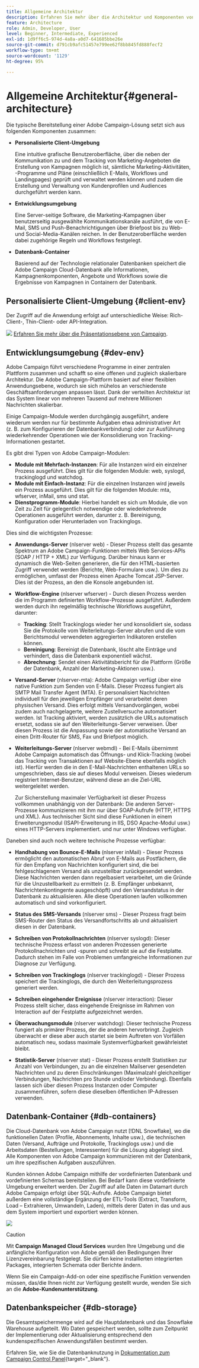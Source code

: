 ```yaml
---
title: Allgemeine Architektur
description: Erfahren Sie mehr über die Architektur und Komponenten von Adobe Campaign. Erfahren Sie mehr über die Personalisierung Ihrer Client-Konsole und -Umgebung.
feature: Architecture
role: Admin, Developer, User
level: Beginner, Intermediate, Experienced
exl-id: 1d9ff6c5-974d-4a8a-a0d7-641685bbe26e
source-git-commit: d791cb9afc51457e799ee62f8bb845fd888fecf2
workflow-type: tm+mt
source-wordcount: '1129'
ht-degree: 95%

---
```


# Allgemeine Architektur{#general-architecture}

Die typische Bereitstellung einer Adobe Campaign-Lösung setzt sich aus folgenden Komponenten zusammen:

* **Personalisierte Client-Umgebung**

  Eine intuitive grafische Benutzeroberfläche, über die neben der Kommunikation zu und dem Tracking von Marketing-Angeboten die Erstellung von Kampagnen möglich ist, sämtliche Marketing-Aktivitäten, -Programme und Pläne (einschließlich E-Mails, Workflows und Landingpages) geprüft und verwaltet werden können und zudem die Erstellung und Verwaltung von Kundenprofilen und Audiences durchgeführt werden kann.

* **Entwicklungsumgebung**

  Eine Server-seitige Software, die Marketing-Kampagnen über benutzerseitig ausgewählte Kommunikationskanäle ausführt, die von E-Mail, SMS und Push-Benachrichtigungen über Briefpost bis zu Web- und Social-Media-Kanälen reichen. In der Benutzeroberfläche werden dabei zugehörige Regeln und Workflows festgelegt.

* **Datenbank-Container**

  Basierend auf der Technologie relationaler Datenbanken speichert die Adobe Campaign Cloud-Datenbank alle Informationen, Kampagnenkomponenten, Angebote und Workflows sowie die Ergebnisse von Kampagnen in Containern der Datenbank.

## Personalisierte Client-Umgebung {#client-env}

Der Zugriff auf die Anwendung erfolgt auf unterschiedliche Weise: Rich-Client-, Thin-Client- oder API-Integration.

![](../assets/do-not-localize/glass.png) [Erfahren Sie mehr über die Präsentationsebene von Campaign](../start/ac-components.md).

## Entwicklungsumgebung {#dev-env}

Adobe Campaign führt verschiedene Programme in einer zentralen Plattform zusammen und schafft so eine offenen und zugleich skalierbare Architektur. Die Adobe Campaign-Plattform basiert auf einer flexiblen Anwendungsebene, wodurch sie sich mühelos an verschiedenste Geschäftsanforderungen anpassen lässt. Dank der verteilten Architektur ist das System linear von mehreren Tausend auf mehrere Millionen Nachrichten skalierbar.

Einige Campaign-Module werden durchgängig ausgeführt, andere wiederum werden nur für bestimmte Aufgaben etwa administrativer Art (z. B. zum Konfigurieren der Datenbankverbindung) oder zur Ausführung wiederkehrender Operationen wie der Konsolidierung von Tracking-Informationen gestartet.

Es gibt drei Typen von Adobe Campaign-Modulen:

* **Module mit Mehrfach-Instanzen**: Für alle Instanzen wird ein einzelner Prozess ausgeführt. Dies gilt für die folgenden Module: web, syslogd, trackinglogd und watchdog.
* **Module mit Einfach-Instanz**: Für die einzelnen Instanzen wird jeweils ein Prozess ausgeführt. Dies gilt für die folgenden Module: mta, wfserver, inMail, sms und stat.
* **Dienstprogramm-Module**: Hierbei handelt es sich um Module, die von Zeit zu Zeit für gelegentlich notwendige oder wiederkehrende Operationen ausgeführt werden, darunter z. B. Bereinigung, Konfiguration oder Herunterladen von Trackinglogs.

Dies sind die wichtigsten Prozesse:

* **Anwendungs-Server** (nlserver web)  - Dieser Prozess stellt das gesamte Spektrum an Adobe Campaign-Funktionen mittels Web Services-APIs (SOAP / HTTP + XML) zur Verfügung. Darüber hinaus kann er dynamisch die Web-Seiten generieren, die für den HTML-basierten Zugriff verwendet werden (Berichte, Web-Formulare usw.). Um dies zu ermöglichen, umfasst der Prozess einen Apache Tomcat JSP-Server. Dies ist der Prozess, an den die Konsole angebunden ist.

* **Workflow-Engine** (nlserver wfserver)  - Durch diesen Prozess werden die im Programm definierten Workflow-Prozesse ausgeführt. Außerdem werden durch ihn regelmäßig technische Workflows ausgeführt, darunter:

   * **Tracking**: Stellt Trackinglogs wieder her und konsolidiert sie, sodass Sie die Protokolle vom Weiterleitungs-Server abrufen und die vom Berichtsmodul verwendeten aggregierten Indikatoren erstellen können.
   * **Bereinigung**: Bereinigt die Datenbank, löscht alte Einträge und verhindert, dass die Datenbank exponentiell wächst.
   * **Abrechnung**: Sendet einen Aktivitätsbericht für die Plattform (Größe der Datenbank, Anzahl der Marketing-Aktionen usw.).

* **Versand-Server** (nlserver-mta): Adobe Campaign verfügt über eine native Funktion zum Senden von E-Mails. Dieser Prozess fungiert als SMTP Mail Transfer Agent (MTA). Er personalisiert Nachrichten individuell für den jeweiligen Empfänger und verarbeitet deren physischen Versand. Dies erfolgt mittels Versandvorgängen, wobei zudem auch nachgelagerte, weitere Zustellversuche automatisiert werden. Ist Tracking aktiviert, werden zusätzlich die URLs automatisch ersetzt, sodass sie auf den Weiterleitungs-Server verweisen. Über diesen Prozess ist die Anpassung sowie der automatische Versand an einen Dritt-Router für SMS, Fax und Briefpost möglich.

* **Weiterleitungs-Server** (nlserver webmdl)  - Bei E-Mails übernimmt Adobe Campaign automatisch das Öffnungs- und Klick-Tracking (wobei das Tracking von Transaktionen auf Website-Ebene ebenfalls möglich ist). Hierfür werden die in den E-Mail-Nachrichten enthaltenen URLs so umgeschrieben, dass sie auf dieses Modul verweisen. Dieses wiederum registriert Internet-Benutzer, während diese an die Ziel-URL weitergeleitet werden.

  Zur Sicherstellung maximaler Verfügbarkeit ist dieser Prozess vollkommen unabhängig von der Datenbank: Die anderen Server-Prozesse kommunizieren mit ihm nur über SOAP-Aufrufe (HTTP, HTTPS und XML). Aus technischer Sicht sind diese Funktionen in einem Erweiterungsmodul (ISAPI-Erweiterung in IIS, DSO Apache-Modul usw.) eines HTTP-Servers implementiert. und nur unter Windows verfügbar.

Daneben sind auch noch weitere technische Prozesse verfügbar:

* **Handhabung von Bounce-E-Mails** (nlserver inMail)  - Dieser Prozess ermöglicht den automatischen Abruf von E-Mails aus Postfächern, die für den Empfang von Nachrichten konfiguriert sind, die bei fehlgeschlagenem Versand als unzustellbar zurückgesendet werden. Diese Nachrichten werden dann regelbasiert verarbeitet, um die Gründe für die Unzustellbarkeit zu ermitteln (z. B. Empfänger unbekannt, Nachrichtenkontingente ausgeschöpft) und den Versandstatus in der Datenbank zu aktualisieren. Alle diese Operationen laufen vollkommen automatisch und sind vorkonfiguriert.

* **Status des SMS-Versands** (nlserver sms)  - Dieser Prozess fragt beim SMS-Router den Status des Versandfortschritts ab und aktualisiert diesen in der Datenbank.

* **Schreiben von Protokollnachrichten** (nlserver syslogd): Dieser technische Prozess erfasst von anderen Prozessen generierte Protokollnachrichten und -spuren und schreibt sie auf die Festplatte. Dadurch stehen im Falle von Problemen umfangreiche Informationen zur Diagnose zur Verfügung.

* **Schreiben von Trackinglogs** (nlserver trackinglogd)  - Dieser Prozess speichert die Trackinglogs, die durch den Weiterleitungsprozess generiert werden.

* **Schreiben eingehender Ereignisse** (nlserver interaction): Dieser Prozess stellt sicher, dass eingehende Ereignisse im Rahmen von Interaction auf der Festplatte aufgezeichnet werden.

* **Überwachungsmodule** (nlserver watchdog): Dieser technische Prozess fungiert als primärer Prozess, der die anderen hervorbringt. Zugleich überwacht er diese aber auch startet sie beim Auftreten von Vorfällen automatisch neu, sodass maximale Systemverfügbarkeit gewährleistet bleibt.

* **Statistik-Server** (nlserver stat)  - Dieser Prozess erstellt Statistiken zur Anzahl von Verbindungen, zu an die einzelnen Mailserver gesendeten Nachrichten und zu deren Einschränkungen (Maximalzahl gleichzeitiger Verbindungen, Nachrichten pro Stunde und/oder Verbindung). Ebenfalls lassen sich über diesen Prozess Instanzen oder Computer zusammenführen, sofern diese dieselben öffentlichen IP-Adressen verwenden.


## Datenbank-Container {#db-containers}

Die Cloud-Datenbank von Adobe Campaign nutzt [!DNL Snowflake], wo die funktionellen Daten (Profile, Abonnements, Inhalte usw.), die technischen Daten (Versand, Aufträge und Protokolle, Trackinglogs usw.) und die Arbeitsdaten (Bestellungen, Interessenten) für die Lösung abgelegt sind. Alle Komponenten von Adobe Campaign kommunizieren mit der Datenbank, um ihre spezifischen Aufgaben auszuführen.

Kunden können Adobe Campaign mithilfe der vordefinierten Datenbank und vordefinierten Schemas bereitstellen. Bei Bedarf kann diese vordefinierte Umgebung erweitert werden. Der Zugriff auf alle Daten im Datamart durch Adobe Campaign erfolgt über SQL-Aufrufe. Adobe Campaign bietet außerdem eine vollständige Ergänzung der ETL-Tools (Extract, Transform, Load – Extrahieren, Umwandeln, Laden), mittels derer Daten in das und aus dem System importiert und exportiert werden können.

![](assets/data-flow-diagram.png)


>[!CAUTION]
>
>Mit **Campaign Managed Cloud Services** wurden Ihre Umgebung und die anfängliche Konfiguration von Adobe gemäß den Bedingungen Ihrer Lizenzvereinbarung festgelegt. Sie dürfen keine installierten integrierten Packages, integrierten Schemata oder Berichte ändern.
>
>Wenn Sie ein Campaign-Add-on oder eine spezifische Funktion verwenden müssen, das/die Ihnen nicht zur Verfügung gestellt wurde, wenden Sie sich an die **Adobe-Kundenunterstützung**.

## Datenbankspeicher {#db-storage}

Die Gesamtspeichermenge wird auf die Hauptdatenbank und das Snowflake Warehouse aufgeteilt. Wo Daten gespeichert werden, sollte zum Zeitpunkt der Implementierung oder Aktualisierung entsprechend den kundenspezifischen Anwendungsfällen bestimmt werden.

Erfahren Sie, wie Sie die Datenbanknutzung in [Dokumentation zum Campaign Control Panel](https://experienceleague.adobe.com/docs/control-panel/using/performance-monitoring/database-monitoring/database-monitoring.html){target="_blank"}.